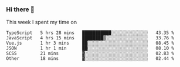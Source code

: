 ### Hi there 👋

<!--
**qiruohan/qiruohan** is a ✨ _special_ ✨ repository because its `README.md` (this file) appears on your GitHub profile.

Here are some ideas to get you started:

- 🔭 I’m currently working on ...
- 🌱 I’m currently learning ...
- 👯 I’m looking to collaborate on ...
- 🤔 I’m looking for help with ...
- 💬 Ask me about ...
- 📫 How to reach me: ...
- 😄 Pronouns: ...
- ⚡ Fun fact: ...
-->

This week I spent my time on 
<!--START_SECTION:waka-->

```text
TypeScript   5 hrs 28 mins   ███████████░░░░░░░░░░░░░░   43.35 %
JavaScript   4 hrs 15 mins   ████████▒░░░░░░░░░░░░░░░░   33.76 %
Vue.js       1 hr 3 mins     ██░░░░░░░░░░░░░░░░░░░░░░░   08.45 %
JSON         1 hr 1 min      ██░░░░░░░░░░░░░░░░░░░░░░░   08.10 %
SCSS         21 mins         ▓░░░░░░░░░░░░░░░░░░░░░░░░   02.83 %
Other        18 mins         ▓░░░░░░░░░░░░░░░░░░░░░░░░   02.44 %
```

<!--END_SECTION:waka-->
